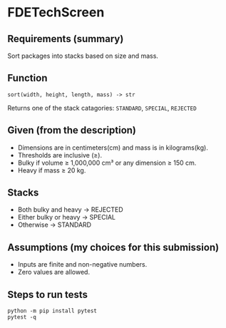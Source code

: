 # FDETechScreen

## Requirements (summary)
Sort packages into stacks based on size and mass.

## Function
`sort(width, height, length, mass) -> str`

Returns one of the stack catagories: `STANDARD`, `SPECIAL`, `REJECTED`

## Given (from the description)
- Dimensions are in centimeters(cm) and mass is in kilograms(kg).
- Thresholds are inclusive (≥).
- Bulky if volume ≥ 1,000,000 cm³ or any dimension ≥ 150 cm.
- Heavy if mass ≥ 20 kg.

## Stacks
- Both bulky and heavy -> REJECTED
- Either bulky or heavy -> SPECIAL
- Otherwise -> STANDARD

## Assumptions (my choices for this submission)
- Inputs are finite and non-negative numbers.
- Zero values are allowed.

## Steps to run tests
    python -m pip install pytest
    pytest -q


